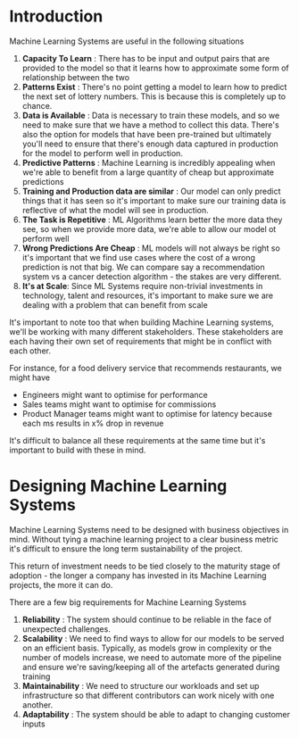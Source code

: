 # Introduction

Machine Learning Systems are useful in the following situations

1. **Capacity To Learn** : There has to be input and output pairs that are provided to the model so that it learns how to approximate some form of relationship between the two
2. **Patterns Exist** : There's no point getting a model to learn how to predict the next set of lottery numbers. This is because this is completely up to chance.
3. **Data is Available** : Data is necessary to train these models, and so we need to make sure that we have a method to collect this data. There's also the option for models that have been pre-trained but ultimately you'll need to ensure that there's enough data captured in production for the model to perform well in production.
4. **Predictive Patterns** : Machine Learning is incredibly appealing when we're able to benefit from a large quantity of cheap but approximate predictions
5. **Training and Production data are similar** : Our model can only predict things that it has seen so it's important to make sure our training data is reflective of what the model will see in production.
6. **The Task is Repetitive** : ML Algorithms learn better the more data they see, so when we provide more data, we're able to allow our model ot perform well
7. **Wrong Predictions Are Cheap** : ML models will not always be right so it's important that we find use cases where the cost of a wrong prediction is not that big. We can compare say a recommendation system vs a cancer detection algorithm - the stakes are very different.
8. **It's at Scale**: Since ML Systems require non-trivial investments in technology, talent and resources, it's important to make sure we are dealing with a problem that can benefit from scale

It's important to note too that when building Machine Learning systems, we'll be working with many different stakeholders. These stakeholders are each having their own set of requirements that might be in conflict with each other.

For instance, for a food delivery service that recommends restaurants, we might have

- Engineers might want to optimise for performance
- Sales teams might want to optimise for commissions
- Product Manager teams might want to optimise for latency because each ms results in x% drop in revenue

It's difficult to balance all these requirements at the same time but it's important to build with these in mind.

# Designing Machine Learning Systems

Machine Learning Systems need to be designed with business objectives in mind. Without tying a machine learning project to a clear business metric it's difficult to ensure the long term sustainability of the project.

This return of investment needs to be tied closely to the maturity stage of adoption - the longer a company has invested in its Machine Learning projects, the more it can do.

There are a few big requirements for Machine Learning Systems

1. **Reliability** : The system should continue to be reliable in the face of unexpected challenges.
2. **Scalability** : We need to find ways to allow for our models to be served on an efficient basis. Typically, as models grow in complexity or the number of models increase, we need to automate more of the pipeline and ensure we're saving/keeping all of the artefacts generated during training
3. **Maintainability** : We need to structure our workloads and set up infrastructure so that different contributors can work nicely with one another. 
4. **Adaptability** : The system should be able to adapt to changing customer inputs 



